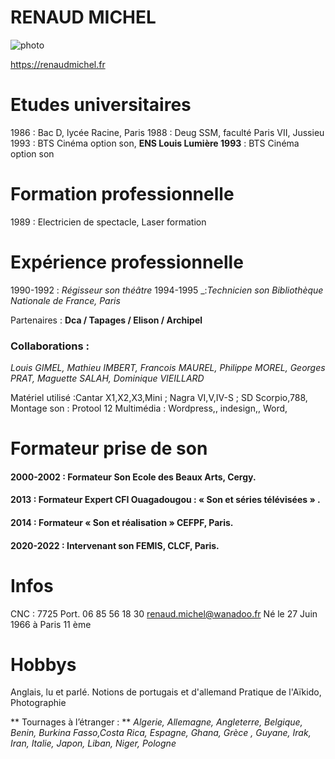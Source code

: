 
 # RENAUD MICHEL
![photo](https://github.com/renaudmichel27/cv/blob/main/Screenshot%202025-10-23%20at%2015-43-06%20%E2%8B%86%20RENAUD%20MICHEL%20sound%20recordist%20preneur%20de%20son%20sound%20mixer%20chef%20operateur%20du%20son%20cinema%20telefilm%20documentaire.png)
 
https://renaudmichel.fr

# Etudes universitaires
1986 : Bac D, lycée Racine, Paris
1988 : Deug SSM, faculté Paris VII, Jussieu
1993 : BTS Cinéma option son, **ENS Louis Lumière 1993** : BTS Cinéma option son

# Formation professionnelle
1989 : Electricien de spectacle, Laser formation

# Expérience professionnelle
1990-1992 : _Régisseur son théâtre_
1994-1995 _:_Technicien son Bibliothèque Nationale de France, Paris_

Partenaires : **Dca / Tapages / Elison / Archipel**
### Collaborations :
_Louis GIMEL, Mathieu IMBERT, Francois MAUREL, Philippe MOREL,
Georges PRAT, Maguette SALAH, Dominique VIEILLARD_

Matériel utilisé :Cantar X1,X2,X3,Mini ; Nagra VI,V,IV-S ; SD Scorpio,788,
Montage son : Protool 12
Multimédia : Wordpress,, indesign,, Word,

# Formateur prise de son
#### 2000-2002 : Formateur Son Ecole des Beaux Arts, Cergy.
#### 2013 : Formateur Expert CFI Ouagadougou : « Son et séries télévisées » .
#### 2014 : Formateur « Son et réalisation » CEFPF, Paris.
#### 2020-2022 : Intervenant son FEMIS, CLCF, Paris.

# Infos
CNC : 7725
Port. 06 85 56 18 30
renaud.michel@wanadoo.fr
Né le 27 Juin 1966 à Paris 11 ème


# Hobbys
Anglais, lu et parlé. Notions de portugais et d'allemand
Pratique de l'Aïkido, Photographie

** Tournages à l’étranger : **
_Algerie, Allemagne, Angleterre, Belgique, Benin, Burkina Fasso,Costa Rica, Espagne, Ghana, Grèce , Guyane, Irak, Iran, Italie, Japon, Liban, Niger, Pologne_
